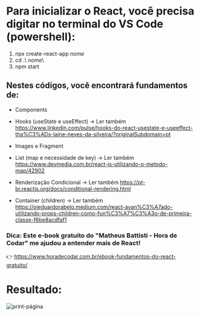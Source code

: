 # Para inicializar o React, você precisa digitar no terminal do VS Code (powershell):
1. npx create-react-app *nome*
2. cd .\ *nome*\
3. npm start

## Nestes códigos, você encontrará fundamentos de:

* Components

* Hooks (useState e useEffect)
-> Ler também https://www.linkedin.com/pulse/hooks-do-react-usestate-e-useeffect-tha%C3%ADs-laine-neves-da-silveira/?originalSubdomain=pt

* Images e Fragment

* List (map e necessidade de key)
-> Ler também https://www.devmedia.com.br/react-js-utilizando-o-metodo-map/42902

* Renderização Condicional
-> Ler também https://pt-br.reactjs.org/docs/conditional-rendering.html

* Container (children)
-> Ler também https://oieduardorabelo.medium.com/react-avan%C3%A7ado-utilizando-props-children-como-fun%C3%A7%C3%A3o-de-primeira-classe-f6be8acdfaf1

### Dica: Este e-book gratuito do "Matheus Battisti - Hora de Codar" me ajudou a entender mais de React! 

👉 https://www.horadecodar.com.br/ebook-fundamentos-do-react-gratuito/

# Resultado:

![print-página](https://user-images.githubusercontent.com/102486199/192059035-a6a60b6b-d049-4897-8650-f20269610c33.png)

